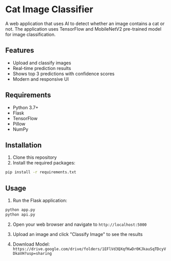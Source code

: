 # Cat Image Classifier

A web application that uses AI to detect whether an image contains a cat or not. The application uses TensorFlow and MobileNetV2 pre-trained model for image classification.

## Features

- Upload and classify images
- Real-time prediction results
- Shows top 3 predictions with confidence scores
- Modern and responsive UI

## Requirements

- Python 3.7+
- Flask
- TensorFlow
- Pillow
- NumPy

## Installation

1. Clone this repository
2. Install the required packages:
```bash
pip install -r requirements.txt
```

## Usage

1. Run the Flask application:
```bash
python app.py
python api.py
```

2. Open your web browser and navigate to `http://localhost:5000`

3. Upload an image and click "Classify Image" to see the results

4. Download Model: `https://drive.google.com/drive/folders/1EFlVd3QXqfKwDr0KJkauSqTDcyVDkaVH?usp=sharing`

